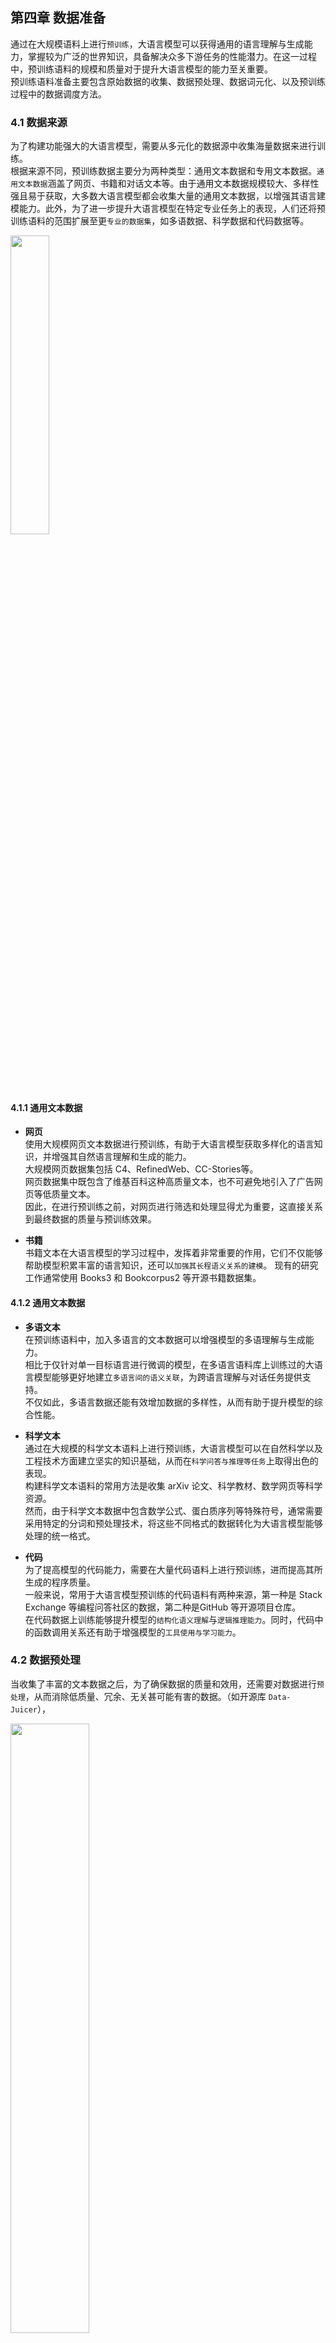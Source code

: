 
## 第四章 数据准备

通过在大规模语料上进行`预训练`，大语言模型可以获得通用的语言理解与生成能力，掌握较为广泛的世界知识，具备解决众多下游任务的性能潜力。在这一过程中，预训练语料的规模和质量对于提升大语言模型的能力至关重要。<br>
预训练语料准备主要包含原始数据的收集、数据预处理、数据词元化、以及预训练过程中的数据调度方法。

### 4.1 数据来源

为了构建功能强大的大语言模型，需要从多元化的数据源中收集海量数据来进行训练。<br>
根据来源不同，预训练数据主要分为两种类型：通用文本数据和专用文本数据。`通用文本数据`涵盖了网页、书籍和对话文本等。由于通用文本数据规模较大、多样性强且易于获取，大多数大语言模型都会收集大量的通用文本数据，以增强其语言建模能力。此外，为了进一步提升大语言模型在特定专业任务上的表现，人们还将预训练语料的范围扩展至更`专业的数据集`，如多语数据、科学数据和代码数据等。

<img src="images/图 4.1 现有大语言模型预训练数据中各种数据来源的比例分布图.png" width="35%" height="35%" alt="">

#### 4.1.1 通用文本数据
+ **网页**<br>
使用大规模网页文本数据进行预训练，有助于大语言模型获取多样化的语言知识，并增强其自然语言理解和生成的能力。<br>
大规模网页数据集包括 C4、RefinedWeb、CC-Stories等。<br>
网页数据集中既包含了维基百科这种高质量文本，也不可避免地引入了广告网页等低质量文本。<br>
因此，在进行预训练之前，对网页进行筛选和处理显得尤为重要，这直接关系到最终数据的质量与预训练效果。<br>

+ **书籍**<br>
书籍文本在大语言模型的学习过程中，发挥着非常重要的作用，它们不仅能够帮助模型积累丰富的语言知识，还可以`加强其长程语义关系的建模`。
现有的研究工作通常使用 Books3 和 Bookcorpus2 等开源书籍数据集。<br>

#### 4.1.2 通用文本数据
+ **多语文本**<br>
在预训练语料中，加入多语言的文本数据可以增强模型的多语理解与生成能力。<br>
相比于仅针对单一目标语言进行微调的模型，在多语言语料库上训练过的大语言模型能够更好地建立`多语言间的语义关联`，为跨语言理解与对话任务提供支持。<br>
不仅如此，多语言数据还能有效增加数据的多样性，从而有助于提升模型的综合性能。

+ **科学文本**<br>
通过在大规模的科学文本语料上进行预训练，大语言模型可以在自然科学以及工程技术方面建立坚实的知识基础，从而在`科学问答与推理等任务`上取得出色的表现。<br>
构建科学文本语料的常用方法是收集 arXiv 论文、科学教材、数学网页等科学资源。<br>
然而，由于科学文本数据中包含数学公式、蛋白质序列等特殊符号，通常需要采用特定的分词和预处理技术，将这些不同格式的数据转化为大语言模型能够处理的统一格式。

+ **代码**<br>
为了提高模型的代码能力，需要在大量代码语料上进行预训练，进而提高其所生成的程序质量。<br>
一般来说，常用于大语言模型预训练的代码语料有两种来源，第一种是 Stack Exchange 等编程问答社区的数据，第二种是GitHub 等开源项目仓库。<br>
在代码数据上训练能够提升模型的`结构化语义理解`与`逻辑推理能力`。同时，代码中的函数调用关系还有助于增强模型的`工具使用与学习能力`。


### 4.2 数据预处理
当收集了丰富的文本数据之后，为了确保数据的质量和效用，还需要对数据进行`预处理`，从而消除低质量、冗余、无关甚可能有害的数据。（如开源库 `Data-Juicer`），

<img src="images/图 4.2 典型的预训练数据预处理流程图.png" width="50%" height="50%" alt="">


#### 4.2.1 质量过滤
为了优化模型学习的性能，需要去除语料库中的低质量数据。目前，研究人员主要使用以下两种数据清洗方法：（1）基于启发式规则的方法，和（2）基于分类器的方法。

##### 基于启发式规则的方法
+ `基于语种的过滤`<br>
为了训练特定目标语言为主导的大语言模型，通常要过滤掉其他语言的文本数据。<br>
需要注意的是，目前英文的高质量开放数据数量最多，已经成为了开源大语言模型的主要数据来源。<br>
因此，即使是训练非英文主导的大语言模型时（如中英双语大模型），不仅要保留特定目标语言数据，还需要同时保留英文高质量数据。

+ `基于简单统计指标的过滤`<br>
为了识别高质量的文本数据，可以使用语料中标点符号分布、符号与单词比率、句子长度等特征来衡量`文本质量`，并过滤低质量数据。<br>
除了这些统计特征以外，也可以利用`困惑度`（Perplexity）等文本生成的评估指标来检测和删除表达不自然的句子。<br>
1）针对网页数据，过滤任何具有超过 100 个重复单词或句子的文档（来源：Dolma）<br>
2）针对网页数据，过滤符号和词元比大于 0.1 的文档（来源：Gopher）<br>
3）针对论坛数据，过滤掉任何点赞数少于 3 的用户评论（来源：Dolma）<br>
4）利用已有的语言模型计算文档困惑度，并以此作为文档过滤的依据（来源：Dolma）<br>
5）训练 FastText 分类器来检测和删除有毒或仇恨言论的内容（来源：Dolma）<br>

+ `基于关键词的过滤`<br>
在收集到的预训练语料中，可能会存在着大量的重复文本模式，诸如常见的 HTML 标签、超链接以及各种模板等。<br>
进一步，这些语料中还可能包含了一些具有攻击性、冒犯性的不良信息。<br>
针对不同的语料来源以及应用场景，我们可以制定精准的清洗规则，结合相应的关键词集合，对文本进行扫描过滤。<br>
1）针对维基百科数据，过滤掉任何拥有少于 25 个 UTF-8 单词的页面。（来源：Dolma）
2）针对网页数据，过滤掉 HTML 标签（来源：RefinedWeb）
3）针对网页数据，过滤掉任何不含有 the, be, to, of, and, that, have, with 词汇的文档 （来源：Gopher）
4）针对所有数据，过滤掉如电话号码，邮箱地址，以及 IP 地址等隐私信息（来源：Dolma）

##### 基于分类器的方法

除了利用上述启发式的规则，我们也可以训练用于判别数据质量的文本分类器，进行预训练语料的清洗。
在选取样本时，可以将维基百科等高质量数据作为`正样本`，同时从网页中筛选出含有不良内容或低质量数据的样本作为`负样本`。
为了减少数据的误筛，可以使用`多个分类器进行联合过滤或召回`，从而来实现对低质量文本的高可信过滤。 

目前常用来实现分类器的方法包括轻量级模型（如 `FastText` 等）、可微调的预训练语言模型（如 BERT、BART 或者 LLaMA 等）以及闭源大语言模型 API（如GPT-4、Claude 3）。 
这三个方法各自具有不同的优缺点：轻量级模型效率较高，但是分类的准确率和精度可能受限于模型能力；预训练语言模型可以针对性微调，但是分类性能的通用性和泛化性仍然有一定的限制；闭源大语言模型的能力较强， 但是无法灵活针对任务进行适配，而且用于预训练数据清洗需要花费较高的成本。

为了平衡效率与准确性，可以针对具体数据集合进行清洗策略的灵活组合。例如，可以首先利用启发式规则进行初步筛选，以快速排除不符合要求的文档，随后再采用分类器方法进一步精细过滤，确保最终筛选出的语料具有较好的文本质量。


#### 4.2.2 敏感内容过滤
除了去除低质量内容，收集到的数据还可能包括`有毒内容`或`隐私信息`，需要进一步进行更为细致的过滤和处理。

+ `过滤有毒内容`<br>
可以采用基于分类器的过滤方法。 <br>
Jigsaw 评论数据集提供了用于训练毒性分类器的数据。（160K 条论坛评论数据，六个类别）<br>
通过设置合理的阈值，训练完成的分类器将能够有效识别并过滤掉含有有毒内容的信息。
使用高阈值时去除的数据会过少，语料中未过滤掉的有毒内容会导致模型在下游任务上的性能下降；而低阈值则会过滤更多的有毒内容，但同时也会造成大量数据的浪费。
考虑到后续的预处理操作（如质量筛选、去重等）同样能够有效剔除有害内容，Dolma 选择为分类器设定了一个相对较高的阈值（0.4），从而保留更多的候选数据。

+ `过滤隐私内容`<br>
Dolma 采用了基于规则的方法来过滤数据集中的隐私内容，主要标注了三类敏感信息：邮箱地址、IP 地址以及电话号码。<br>
如果某个文档中的隐私信息少于五条，Dolma 会使用特定的词元（如“|||EMAIL_ADDRESS|||”、“|||PHONE_NUMBER|||” 和“|||IP_ADDRESS|||”）来替换这些信息，以保护用户的隐私。
然而，如果文档中的隐私信息达到六条或更多，Dolma 会选择直接删除整个文档。这是因为当文档中频繁出现隐私信息时，很可能还隐藏着其他未标注的敏感内容。

#### 4.2.3 数据去重

由于大语言模型具有较强的`数据拟合`与`记忆能力`，很容易习得训练数据中的重复模式，可能导致对于这些模式的过度学习。
预训练语料中出现的重复低质量数据可能诱导模型在生成时频繁输出类似数据，进而影响模型的性能。此外，这些数据也可能导致训练过程的不稳定（训练损失震荡），可能导致训练过程崩溃。此外，为了避免数据集污染问题，还需要从预训练数据集中删除在测试集中可能出现的重复或者相关文本，从而防止训练集和测试集之间的重叠。 总体来说，去重算法的设计可以基于不同的计算粒度以及匹配方法。

+ `计算粒度`<br>
去重可以在句子级别、文档级别和数据集级别等多种粒度上进行。现有的数据集往往采用多阶段、多粒度的方式来实现高效的去重。首先针对数据集和文档级别进行去重，旨在去除那些具有高度相似甚至完全一致内容的文档，例如新闻数据集中包含相同的新闻文档。随后，可以进一步在句子级别实现更为精细的去重。

+ `用于去重的匹配方法`<br>
在去重过程中，可以使用精确匹配算法（即每个字符完全相同）或近似匹配算法（基于某种相似性度量）。对于精确匹配来说，通常使用后缀数组来匹配最小长度的完全相同子串。对于近似匹配来说，可以采用局部敏感哈希（Locality-Sensitive Hashing, LSH）算法，如最小哈希（MinHash）来实现。

#### 4.2.4 数据对预训练效果的影响
已有的研究表明，基于含有噪音、有毒和重复数据的低质量语料库进行预训练，会严重损害模型性能。

##### 数据数量的影响
整体上，`语言模型的性能会随着训练数据数量的增加而提升`，符合扩展法则。
一些更小尺寸的语言模型也使用了高达 1T 级别的数据进行了训练，发现其仍然没有达到语言模型能够学习的数据量上限。数据量的扩展性本质上来源于 Transformer 模型的可扩展性，这也是大语言模型能够取得成功最为关键的基础要素。

##### 数据质量的影响
在获取充足数量的预训练数据后，数据质量直接决定了模型的实际性能。通过显著提升数据质量，使得语言模型在参数、数据、算力更加节约的情况下就能展现出与更大规模模型相匹敌甚至更为优异的性能。

+ `整体影响`<br>
大语言模型所掌握的知识信息也来源于预训练数据，这意味着如果模型在包含事实性错误的、过时的数据上进行训练，那么它在处理相关主题时可能会产生不准确或虚假的信息，这种现象被称为“幻象” 。

+ `重复数据`<br>
重复数据也可能导致“双下降现象”，即模型训练损失先经历下降然后出现升高再下降的现象。此外，重复数据可能会降低大语言模型利用上下文中信息的能力。这会削弱模型在上下文学习中的泛化能力，使其难以适应各种复杂的语言环境和任务需求。随着模型参数规模的不断增加，公开可获取的数据将很快接近采集枯竭的状态，可以使用大语言模型对于稀缺数据进行改写或者针对性的生成。

+ `有偏、有毒、隐私内容`<br>
如果训练数据中包含有毒内容，模型则可能会产生侮辱性、攻击性或其他有害的输出；而在含有隐私内容的数据上训练可能会导致模型在输出中无意中泄露或利用个人数据。因此，在训练大语言模型之前，需要通过严格的数据过滤和预处理方法来尽量减少有偏见、有毒或包含隐私信息的数据。

##### 数据集污染
在进行模型评测时，可能会发现某些评估基准所包含的数据，实际上已出现在预训练数据或者微调数据中，这种现象被称为基准泄漏或`数据集污染`。数据集污染问题可能导致模型在与测试数据集相关甚至高度重合的语料上进行训练，从而原本用于衡量模型在少样本或零样本场景下的性能评测，转变为了领域内的测试任务。这种情况破坏了评估集合构建的初衷，使得不同模型之间的对比失去了公平性。


### 4.3 词元化（分词）


### 4.4 数据调度








